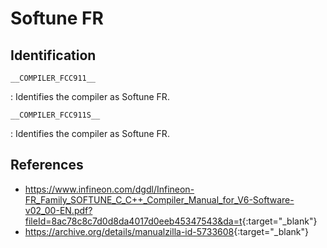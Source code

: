 # Softune FR

## Identification

`__COMPILER_FCC911__`

:   Identifies the compiler as Softune FR.

`__COMPILER_FCC911S__`

:   Identifies the compiler as Softune FR.

## References

- <https://www.infineon.com/dgdl/Infineon-FR_Family_SOFTUNE_C_C++_Compiler_Manual_for_V6-Software-v02_00-EN.pdf?fileId=8ac78c8c7d0d8da4017d0eeb45347543&da=t>{:target="_blank"}
- <https://archive.org/details/manualzilla-id-5733608>{:target="_blank"}

